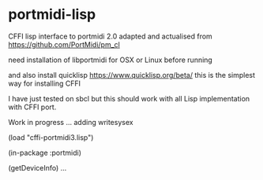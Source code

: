 # portmidi-lisp
CFFI lisp interface to portmidi 2.0 
adapted and actualised from https://github.com/PortMidi/pm_cl

need installation of libportmidi for OSX or Linux before running

and also install quicklisp https://www.quicklisp.org/beta/  this is the simplest way for installing CFFI

I have just tested on sbcl but this should work with all Lisp implementation with CFFI port.


Work in progress ... adding writesysex

(load "cffi-portmidi3.lisp")

(in-package :portmidi)

(getDeviceInfo)
 ...
